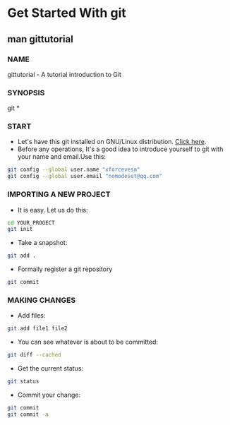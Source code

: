 # Get Started With git

## man gittutorial

### NAME 
gittutorial - A tutorial introduction to Git

### SYNOPSIS
git *

### START
- Let's have this git installed on GNU/Linux distribution. [Click here](https://git-scm.com/download/linux).
- Before any operations, It's a good idea to introduce yourself to git with your name and email.Use this:
```bash
git config --global user.name "xforcevesa"
git config --global user.email "nomodeset@qq.com"
```

### IMPORTING A NEW PROJECT
- It is easy. Let us do this:
```bash
cd YOUR_PROGECT
git init
```
- Take a snapshot:
```bash
git add .
```
- Formally register a git repository
```bash
git commit
```

### MAKING CHANGES
- Add files:
```bash
git add file1 file2
```
- You can see whatever is about to be committed:
```bash
git diff --cached
```
- Get the current status:
```bash
git status
```
- Commit your change:
```bash
git commit
git commit -a
```
